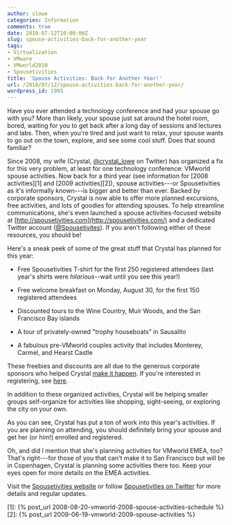 ```yaml
---
author: slowe
categories: Information
comments: true
date: 2010-07-12T10:00:00Z
slug: spouse-activities-back-for-another-year
tags:
- Virtualization
- VMware
- VMworld2010
- Spousetivities
title: 'Spouse Activities: Back for Another Year!'
url: /2010/07/12/spouse-activities-back-for-another-year/
wordpress_id: 1993
---
```


Have you ever attended a technology conference and had your spouse go with you? More than likely, your spouse just sat around the hotel room, bored, waiting for you to get back after a long day of sessions and lectures and labs. Then, when you're tired and just want to relax, your spouse wants to go out on the town, explore, and see some cool stuff. Does that sound familiar?

Since 2008, my wife (Crystal, [@crystal_lowe](http://twitter.com/crystal_lowe) on Twitter) has organized a fix for this very problem, at least for one technology conference: VMworld spouse activities. Now back for a third year (see information for [2008 activities][1] and [2009 activities][2]), spouse activities---or Spousetivities as it's informally known---is bigger and better than ever. Backed by corporate sponsors, Crystal is now able to offer more planned excursions, free activities, and lots of goodies for attending spouses. To help streamline communications, she's even launched a spouse activities-focused website at [http://spousetivities.com](http://spousetivities.com/) and a dedicated Twitter account ([@Spousetivites](http://twitter.com/spousetivities)). If you aren't following either of these resources, you should be!

Here's a sneak peek of some of the great stuff that Crystal has planned for this year:

* Free Spousetivities T-shirt for the first 250 registered attendees (last year's shirts were _hilarious_--wait until you see this year!)

* Free welcome breakfast on Monday, August 30, for the first 150 registered attendees

* Discounted tours to the Wine Country, Muir Woods, and the San Francisco Bay islands

* A tour of privately-owned "trophy houseboats" in Sausalito

* A fabulous pre-VMworld couples activity that includes Monterey, Carmel, and Hearst Castle

These freebies and discounts are all due to the generous corporate sponsors who helped Crystal [make it happen](http://spousetivities.com/2010/05/making-it-happen/). If you're interested in registering, see [here](http://spousetivities.eventbrite.com/?discount=earlybirdspecial).

In addition to these organized activities, Crystal will be helping smaller groups self-organize for activities like shopping, sight-seeing, or exploring the city on your own.

As you can see, Crystal has put a ton of work into this year's activities. If you are planning on attending, you should definitely bring your spouse and get her (or him!) enrolled and registered.

Oh, and did I mention that she's planning activities for VMworld EMEA, too? That's right---for those of you that can't make it to San Francisco but will be in Copenhagen, Crystal is planning some activities there too. Keep your eyes open for more details on the EMEA activities.

Visit the [Spousetivities website](http://spousetivities.com) or follow [Spousetivities on Twitter](http://twitter.com/spousetivities) for more details and regular updates.

[1]: {% post_url 2008-08-20-vmworld-2008-spouse-activities-schedule %}
[2]: {% post_url 2009-06-19-vmworld-2009-spouse-activities %}
